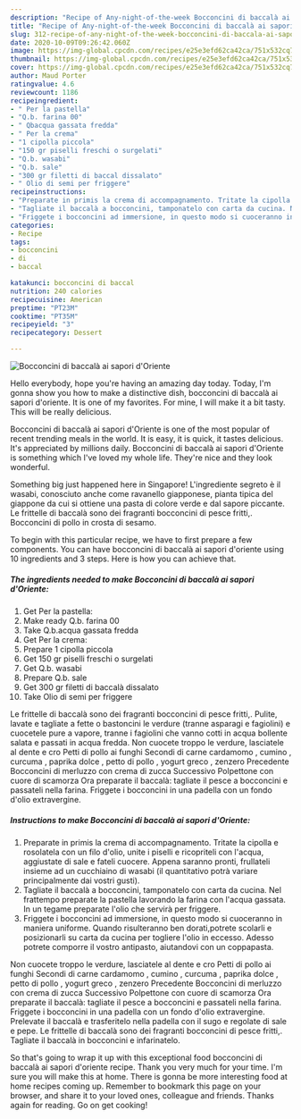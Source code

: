 ```yaml
---
description: "Recipe of Any-night-of-the-week Bocconcini di baccalà ai sapori d&amp;#39;Oriente"
title: "Recipe of Any-night-of-the-week Bocconcini di baccalà ai sapori d&amp;#39;Oriente"
slug: 312-recipe-of-any-night-of-the-week-bocconcini-di-baccala-ai-sapori-d-and-39-oriente
date: 2020-10-09T09:26:42.060Z
image: https://img-global.cpcdn.com/recipes/e25e3efd62ca42ca/751x532cq70/bocconcini-di-baccala-ai-sapori-doriente-recipe-main-photo.jpg
thumbnail: https://img-global.cpcdn.com/recipes/e25e3efd62ca42ca/751x532cq70/bocconcini-di-baccala-ai-sapori-doriente-recipe-main-photo.jpg
cover: https://img-global.cpcdn.com/recipes/e25e3efd62ca42ca/751x532cq70/bocconcini-di-baccala-ai-sapori-doriente-recipe-main-photo.jpg
author: Maud Porter
ratingvalue: 4.6
reviewcount: 1186
recipeingredient:
- " Per la pastella"
- "Q.b. farina 00"
- " Qbacqua gassata fredda"
- " Per la crema"
- "1 cipolla piccola"
- "150 gr piselli freschi o surgelati"
- "Q.b. wasabi"
- "Q.b. sale"
- "300 gr filetti di baccal dissalato"
- " Olio di semi per friggere"
recipeinstructions:
- "Preparate in primis la crema di accompagnamento. Tritate la cipolla e rosolatela con un filo d&#39;olio, unite i piselli e ricopriteli con l&#39;acqua, aggiustate di sale e fateli cuocere. Appena saranno pronti, frullateli insieme ad un cucchiaino di wasabi (il quantitativo potrà variare principalmente dai vostri gusti)."
- "Tagliate il baccalà a bocconcini, tamponatelo con carta da cucina. Nel frattempo preparate la pastella lavorando la farina con l&#39;acqua gassata. In un tegame preparate l&#39;olio che servirà per friggere."
- "Friggete i bocconcini ad immersione, in questo modo si cuoceranno in maniera uniforme. Quando risulteranno ben dorati,potrete scolarli e posizionarli su carta da cucina per togliere l&#39;olio in eccesso. Adesso potrete comporre il vostro antipasto, aiutandovi con un coppapasta."
categories:
- Recipe
tags:
- bocconcini
- di
- baccal

katakunci: bocconcini di baccal 
nutrition: 240 calories
recipecuisine: American
preptime: "PT23M"
cooktime: "PT35M"
recipeyield: "3"
recipecategory: Dessert

---
```



![Bocconcini di baccalà ai sapori d&#39;Oriente](https://img-global.cpcdn.com/recipes/e25e3efd62ca42ca/751x532cq70/bocconcini-di-baccala-ai-sapori-doriente-recipe-main-photo.jpg)

Hello everybody, hope you're having an amazing day today. Today, I'm gonna show you how to make a distinctive dish, bocconcini di baccalà ai sapori d&#39;oriente. It is one of my favorites. For mine, I will make it a bit tasty. This will be really delicious.

Bocconcini di baccalà ai sapori d&#39;Oriente is one of the most popular of recent trending meals in the world. It is easy, it is quick, it tastes delicious. It's appreciated by millions daily. Bocconcini di baccalà ai sapori d&#39;Oriente is something which I've loved my whole life. They're nice and they look wonderful.

Something big just happened here in Singapore! L&#39;ingrediente segreto è il wasabi, conosciuto anche come ravanello giapponese, pianta tipica del giappone da cui si ottiene una pasta di colore verde e dal sapore piccante. Le frittelle di baccalà sono dei fragranti bocconcini di pesce fritti,. Bocconcini di pollo in crosta di sesamo.


To begin with this particular recipe, we have to first prepare a few components. You can have bocconcini di baccalà ai sapori d&#39;oriente using 10 ingredients and 3 steps. Here is how you can achieve that.

<!--inarticleads1-->

##### The ingredients needed to make Bocconcini di baccalà ai sapori d&#39;Oriente:

1. Get  Per la pastella:
1. Make ready Q.b. farina 00
1. Take  Q.b.acqua gassata fredda
1. Get  Per la crema:
1. Prepare 1 cipolla piccola
1. Get 150 gr piselli freschi o surgelati
1. Get Q.b. wasabi
1. Prepare Q.b. sale
1. Get 300 gr filetti di baccalà dissalato
1. Take  Olio di semi per friggere


Le frittelle di baccalà sono dei fragranti bocconcini di pesce fritti,. Pulite, lavate e tagliate a fette o bastoncini le verdure (tranne asparagi e fagiolini) e cuocetele pure a vapore, tranne i fagiolini che vanno cotti in acqua bollente salata e passati in acqua fredda. Non cuocete troppo le verdure, lasciatele al dente e cro Petti di pollo ai funghi Secondi di carne cardamomo , cumino , curcuma , paprika dolce , petto di pollo , yogurt greco , zenzero Precedente Bocconcini di merluzzo con crema di zucca Successivo Polpettone con cuore di scamorza Ora preparate il baccalà: tagliate il pesce a bocconcini e passateli nella farina. Friggete i bocconcini in una padella con un fondo d&#39;olio extravergine. 

<!--inarticleads2-->

##### Instructions to make Bocconcini di baccalà ai sapori d&#39;Oriente:

1. Preparate in primis la crema di accompagnamento. Tritate la cipolla e rosolatela con un filo d&#39;olio, unite i piselli e ricopriteli con l&#39;acqua, aggiustate di sale e fateli cuocere. Appena saranno pronti, frullateli insieme ad un cucchiaino di wasabi (il quantitativo potrà variare principalmente dai vostri gusti).
1. Tagliate il baccalà a bocconcini, tamponatelo con carta da cucina. Nel frattempo preparate la pastella lavorando la farina con l&#39;acqua gassata. In un tegame preparate l&#39;olio che servirà per friggere.
1. Friggete i bocconcini ad immersione, in questo modo si cuoceranno in maniera uniforme. Quando risulteranno ben dorati,potrete scolarli e posizionarli su carta da cucina per togliere l&#39;olio in eccesso. Adesso potrete comporre il vostro antipasto, aiutandovi con un coppapasta.


Non cuocete troppo le verdure, lasciatele al dente e cro Petti di pollo ai funghi Secondi di carne cardamomo , cumino , curcuma , paprika dolce , petto di pollo , yogurt greco , zenzero Precedente Bocconcini di merluzzo con crema di zucca Successivo Polpettone con cuore di scamorza Ora preparate il baccalà: tagliate il pesce a bocconcini e passateli nella farina. Friggete i bocconcini in una padella con un fondo d&#39;olio extravergine. Prelevate il baccalà e trasferitelo nella padella con il sugo e regolate di sale e pepe. Le frittelle di baccalà sono dei fragranti bocconcini di pesce fritti,. Tagliate il baccalà in bocconcini e infarinatelo. 

So that's going to wrap it up with this exceptional food bocconcini di baccalà ai sapori d&#39;oriente recipe. Thank you very much for your time. I'm sure you will make this at home. There is gonna be more interesting food at home recipes coming up. Remember to bookmark this page on your browser, and share it to your loved ones, colleague and friends. Thanks again for reading. Go on get cooking!

